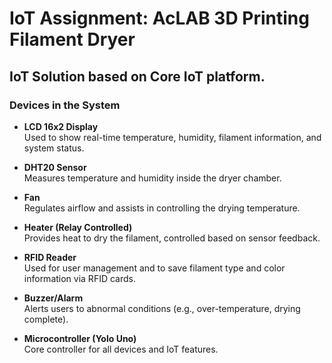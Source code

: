 # IoT Assignment: AcLAB 3D Printing Filament Dryer
## IoT Solution based on Core IoT platform.

### Devices in the System
- **LCD 16x2 Display**  
  Used to show real-time temperature, humidity, filament information, and system status.

- **DHT20 Sensor**  
  Measures temperature and humidity inside the dryer chamber.

- **Fan**  
  Regulates airflow and assists in controlling the drying temperature.

- **Heater (Relay Controlled)**  
  Provides heat to dry the filament, controlled based on sensor feedback.

- **RFID Reader**  
  Used for user management and to save filament type and color information via RFID cards.

- **Buzzer/Alarm**  
  Alerts users to abnormal conditions (e.g., over-temperature, drying complete).

- **Microcontroller (Yolo Uno)**  
  Core controller for all devices and IoT features.

